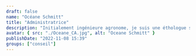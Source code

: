 ```yaml
---
draft: false
name: "Océane Schmitt"
title: "Administratrice"
description: "Initialement ingénieure agronome, je suis une éthologue spécialisée dans le domaine du bien-être animal. Depuis mes premiers pas dans la recherche en 2012, j’ai travaillé avec différentes espèces (veaux, cochons, souris) sur des problématiques variées. Le sujet qui me passionne est la cognition animale, et plus particulièrement la cognition sociale dans le cadre des interactions humain-animal. Je travaille actuellement sur la caractérisation des interactions positives entre humain et cochons. Mon premier intérêt pour Ethosph’R a été sa mission de resocialisation et de réhabilitation des animaux utilisés dans la recherche, que je trouve essentielle pour améliorer l’éthique de la recherche scientifique. Etant particulièrement intéressée par la vulgarisation scientifique et la sensibilisation du grand public au bien-être animal, j’ai commencé à m’investir dans l’association en rédigeant des articles pour le blog, puis en devenant responsable du pôle communication. Je participe aussi à élargir les actions de réhabilitation d’Ethosph’R aux autres espèces utilisées dans la recherche."
avatar: { src: "./Oceane_CA.jpg", alt: "Oceane Schmitt" }
publishDate: "2022-11-08 15:39"
groups: ["conseil"]
---
```

